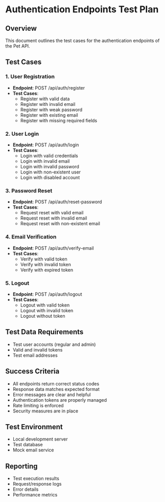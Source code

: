 # Authentication Endpoints Test Plan

## Overview
This document outlines the test cases for the authentication endpoints of the Pet API.

## Test Cases

### 1. User Registration
- **Endpoint**: POST /api/auth/register
- **Test Cases**:
  - Register with valid data
  - Register with invalid email
  - Register with weak password
  - Register with existing email
  - Register with missing required fields

### 2. User Login
- **Endpoint**: POST /api/auth/login
- **Test Cases**:
  - Login with valid credentials
  - Login with invalid email
  - Login with invalid password
  - Login with non-existent user
  - Login with disabled account

### 3. Password Reset
- **Endpoint**: POST /api/auth/reset-password
- **Test Cases**:
  - Request reset with valid email
  - Request reset with invalid email
  - Request reset with non-existent email

### 4. Email Verification
- **Endpoint**: POST /api/auth/verify-email
- **Test Cases**:
  - Verify with valid token
  - Verify with invalid token
  - Verify with expired token

### 5. Logout
- **Endpoint**: POST /api/auth/logout
- **Test Cases**:
  - Logout with valid token
  - Logout with invalid token
  - Logout without token

## Test Data Requirements
- Test user accounts (regular and admin)
- Valid and invalid tokens
- Test email addresses

## Success Criteria
- All endpoints return correct status codes
- Response data matches expected format
- Error messages are clear and helpful
- Authentication tokens are properly managed
- Rate limiting is enforced
- Security measures are in place

## Test Environment
- Local development server
- Test database
- Mock email service

## Reporting
- Test execution results
- Request/response logs
- Error details
- Performance metrics 